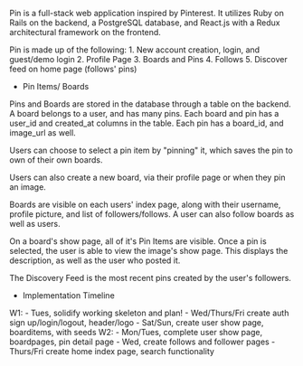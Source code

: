 

Pin is a full-stack web application inspired by Pinterest. It utilizes Ruby on Rails on the backend, a PostgreSQL database, and React.js with a Redux architectural framework on the frontend.

  Pin is made up of the following:
    1. New account creation, login, and guest/demo login
    2. Profile Page
    3. Boards and Pins
    4. Follows
    5. Discover feed on home page (follows' pins)


- Pin Items/ Boards

Pins and Boards are stored in the database through a table on the backend. A board belongs to a user, and has many pins.
Each board and pin has a user_id and created_at columns in the table. Each pin has a board_id, and image_url as well.

Users can choose to select a pin item by "pinning" it, which saves the pin to own of their own boards.

Users can also create a new board, via their profile page or when they pin an image.

Boards are visible on each users' index page, along with their username, profile picture, and list of followers/follows. A user can also follow boards as well as users.

On a board's show page, all of it's Pin Items are visible. Once a pin is selected, the user is able to view the image's show page. This displays the description, as well as the user who posted it.

The Discovery Feed is the most recent pins created by the user's followers.


- Implementation Timeline

W1:  - Tues, solidify working skeleton and plan!
     - Wed/Thurs/Fri create auth sign up/login/logout, header/logo
     - Sat/Sun, create user show page, boarditems, with seeds
W2:  - Mon/Tues, complete user show page, boardpages, pin detail page
     - Wed, create follows and follower pages
     - Thurs/Fri  create home index page, search functionality  
